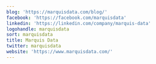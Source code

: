 ```yaml
---
blog: 'https://marquisdata.com/blog/'
facebook: 'https://facebook.com/marquisdata'
linkedin: 'https://linkedin.com/company/marquis-data'
logohandle: marquisdata
sort: marquisdata
title: Marquis Data
twitter: marquisdata
website: 'https://www.marquisdata.com/'
---
```

